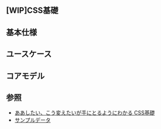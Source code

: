 [WIP]CSS基礎
---

## 基本仕様

## ユースケース

## コアモデル

## 参照
+ [ああしたい、こう変えたいが手にとるようにわかる CSS基礎](https://www.amazon.co.jp/%E3%81%82%E3%81%82%E3%81%97%E3%81%9F%E3%81%84%E3%80%81%E3%81%93%E3%81%86%E5%A4%89%E3%81%88%E3%81%9F%E3%81%84%E3%81%8C%E6%89%8B%E3%81%AB%E3%81%A8%E3%82%8B%E3%82%88%E3%81%86%E3%81%AB%E3%82%8F%E3%81%8B%E3%82%8B-CSS%E5%9F%BA%E7%A4%8E-%E8%B5%A4%E9%96%93-%E5%85%AC%E5%A4%AA%E9%83%8E/dp/4844365126?SubscriptionId=AKIAJHIW37ZKUSXUZTHQ&tag=sakuratan05-22&linkCode=xm2&camp=2025&creative=165953&creativeASIN=4844365126)
+ [サンプルデータ](http://www.mdn.co.jp/di/book/3215203002/?page=2)